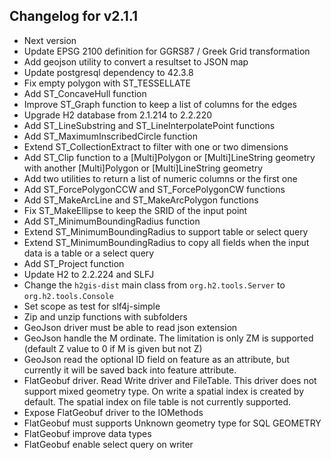 ## Changelog for v2.1.1
+ Next version
+ Update EPSG 2100 definition for GGRS87 / Greek Grid transformation
+ Add geojson utility to convert a resultset to JSON map
+ Update postgresql dependency to 42.3.8
+ Fix empty polygon with ST_TESSELLATE
+ Add ST_ConcaveHull function
+ Improve ST_Graph function to keep a list of columns for the edges
+ Upgrade H2 database from 2.1.214 to 2.2.220
+ Add ST_LineSubstring and ST_LineInterpolatePoint functions
+ Add ST_MaximumInscribedCircle function
+ Extend ST_CollectionExtract to filter with one or two dimensions
+ Add ST_Clip function to a [Multi]Polygon or [Multi]LineString geometry with another [Multi]Polygon or [Multi]LineString geometry
+ Add two utilities to return a list of numeric columns or the first one
+ Add ST_ForcePolygonCCW and ST_ForcePolygonCW functions
+ Add ST_MakeArcLine and ST_MakeArcPolygon functions
+ Fix ST_MakeEllipse to keep the SRID of the input point
+ Add ST_MinimumBoundingRadius function
+ Extend ST_MinimumBoundingRadius to support table or select query
+ Extend ST_MinimumBoundingRadius to copy all fields when the input data is a table or a select query
+ Add ST_Project function
+ Update H2 to 2.2.224 and SLFJ
+ Change the `h2gis-dist` main class from `org.h2.tools.Server` to `org.h2.tools.Console`
+ Set scope as test for slf4j-simple
+ Zip and unzip functions with subfolders
+ GeoJson driver must be able to read json extension
+ GeoJson handle the M ordinate. The limitation is only ZM is supported (default Z value to 0 if M is given but not Z)
+ GeoJson read the optional ID field on feature as an attribute, but currently it will be saved back into feature attribute.
+ FlatGeobuf driver. Read Write driver and FileTable. This driver does not support mixed geometry type. On write a spatial index is created by default. The spatial index on file table is not currently supported.
+ Expose FlatGeobuf driver to the IOMethods
+ FlatGeobuf must supports Unknown geometry type for SQL GEOMETRY
+ FlatGeobuf improve data types
+ FlatGeobuf enable select query on writer
